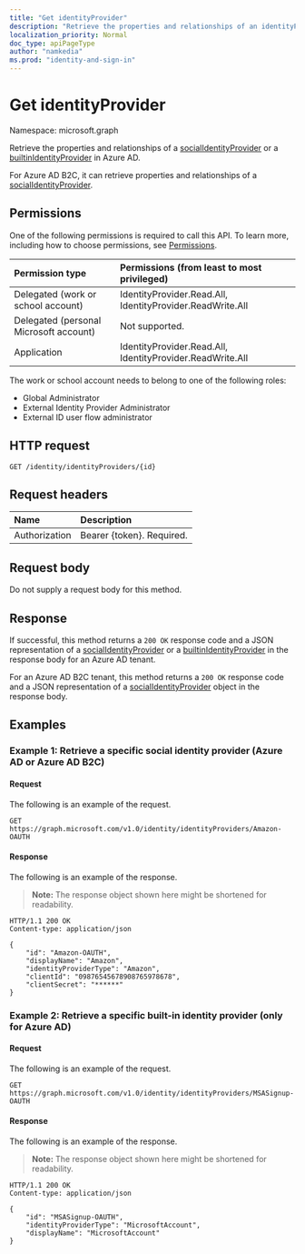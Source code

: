 ```yaml
---
title: "Get identityProvider"
description: "Retrieve the properties and relationships of an identityProvider object."
localization_priority: Normal
doc_type: apiPageType
author: "namkedia"
ms.prod: "identity-and-sign-in"
---
```


# Get identityProvider
Namespace: microsoft.graph

Retrieve the properties and relationships of a [socialIdentityProvider](../resources/socialidentityprovider.md) or a [builtinIdentityProvider](../resources/builtinidentityprovider.md) in Azure AD.

For Azure AD B2C, it can retrieve properties and relationships of a [socialIdentityProvider](../resources/socialidentityprovider.md).

## Permissions

One of the following permissions is required to call this API. To learn more, including how to choose permissions, see [Permissions](/graph/permissions-reference).

|Permission type      | Permissions (from least to most privileged)              |
|:--------------------|:---------------------------------------------------------|
|Delegated (work or school account)|IdentityProvider.Read.All, IdentityProvider.ReadWrite.All|
|Delegated (personal Microsoft account)| Not supported.|
|Application|IdentityProvider.Read.All, IdentityProvider.ReadWrite.All|

The work or school account needs to belong to one of the following roles:

* Global Administrator
* External Identity Provider Administrator
* External ID user flow administrator

## HTTP request

<!-- { "blockType": "ignored" } -->

```http
GET /identity/identityProviders/{id}
```

## Request headers

|Name|Description|
|:---------------|:----------|
|Authorization|Bearer {token}. Required.|

## Request body

Do not supply a request body for this method.

## Response

If successful, this method returns a `200 OK` response code and a JSON representation of a [socialIdentityProvider](../resources/socialidentityprovider.md) or a [builtinIdentityProvider](../resources/builtinidentityprovider.md) in the response body for an Azure AD tenant.

For an Azure AD B2C tenant, this method returns a `200 OK` response code and a JSON representation of a [socialIdentityProvider](../resources/socialidentityprovider.md) object in the response body.

## Examples

### Example 1: Retrieve a specific **social identity provider** (Azure AD or Azure AD B2C)

#### Request

The following is an example of the request.

<!-- {
  "blockType": "request",
  "name": "get_socialidentityprovider_from_identityproviderbase"
}
-->

``` http
GET https://graph.microsoft.com/v1.0/identity/identityProviders/Amazon-OAUTH
```

#### Response

The following is an example of the response.
>**Note:** The response object shown here might be shortened for readability.

<!-- {
  "blockType": "response",
  "truncated": true,
  "@odata.type": "microsoft.graph.socialIdentityProvider"
} -->

```http
HTTP/1.1 200 OK
Content-type: application/json

{
    "id": "Amazon-OAUTH",
    "displayName": "Amazon",
    "identityProviderType": "Amazon",
    "clientId": "09876545678908765978678",
    "clientSecret": "******"
}
```

### Example 2: Retrieve a specific **built-in identity provider** (only for Azure AD)

#### Request

The following is an example of the request.

<!-- {
  "blockType": "request",
  "name": "get_builtinidentityprovider_from_identityproviderbase"
}
-->

``` http
GET https://graph.microsoft.com/v1.0/identity/identityProviders/MSASignup-OAUTH
```

#### Response

The following is an example of the response.
>**Note:** The response object shown here might be shortened for readability.

<!-- {
  "blockType": "response",
  "truncated": true,
  "@odata.type": "microsoft.graph.builtInIdentityProvider"
} -->

```http
HTTP/1.1 200 OK
Content-type: application/json

{
    "id": "MSASignup-OAUTH",
    "identityProviderType": "MicrosoftAccount",
    "displayName": "MicrosoftAccount"
}
```
